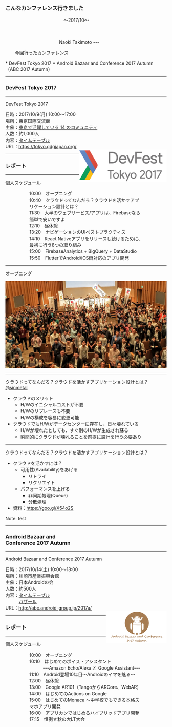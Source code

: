 ### こんなカンファレンス行きました
　　　　　　　　　　　　　〜2017/10〜
<br>

<br>
<br>
　　　　　　　　　　　　Naoki Takimoto
---
<p style="margin-left: 30px">今回行ったカンファレンス</p>
* DevFest Tokyo 2017
* Android Bazaar and Conference 2017 Autumn<br>（ABC 2017 Autumn）

---
### DevFest Tokyo 2017

---
DevFest Tokyo 2017
<br>

<span>日時：2017/10/9(月) 10:00〜17:00</span><br>
<span>場所：東京国際交流館</span><br>
<span>主催：[東京で活躍している 14 のコミュニティ](https://tokyo.gdgjapan.org/team)</span><br>
<span>人数：約1,000人</span><br>
<span>内容：[タイムテーブル](https://tokyo.gdgjapan.org/schedule/day1)</span><br>
<span>URL：https://tokyo.gdgjapan.org/</span><br>
<img src="assets/logo_devfest2017.png" style="float: right;" height="100px" />

---
### レポート

---
個人スケジュール
<br>

<div style="padding-right: 75px; padding-left: 75px;">
<div>10:00　オープニング</div>
<div>10:40　クラウドってなんだろ？クラウドを活かすアプリケーション設計とは？</div>
<div>11:30　大半のウェブサービス/アプリは、Firebaseなら簡単で安いですよ</div>
<div>12:10　昼休憩</div>
<div>13:20　ナビゲーションのUIベストプラクティス</div>
<div>14:10　React Nativeアプリをリリースし続けるために、最初に行う8つの取り組み</div>
<div>15:00　FirebaseAnalytics + BigQuery + DataStudio</div>
<div>15:50　FlutterでAndroid/iOS両対応のアプリ開発</div>
</div>

---
オープニング

<img src="assets/dev_fest_opening.jpg" />

---
クラウドってなんだろ？クラウドを活かすアプリケーション設計とは？
 [@sinmetal](https://qiita.com/sinmetal)
<br>

* クラウドのメリット
  * H/Wのイニシャルコストが不要
  * H/Wのリプレースも不要
  * H/Wの構成を容易に変更可能
* クラウドでもH/Wがデータセンターに存在し、日々壊れている
  * H/Wが壊れたとしても、すぐ別のH/Wが生成され蘇る
  * 瞬間的にクラウドが壊れることを前提に設計を行う必要あり

---
クラウドってなんだろ？クラウドを活かすアプリケーション設計とは？
<br>

* クラウドを活かすには？
  * 可用性(Availability)をあげる
    * リトライ
    * リクリエイト
  * パフォーマンスを上げる
    * 非同期処理(Queue)
    * 分散処理
* 資料：https://goo.gl/X54o2S

Note:
test

---
### Android Bazaar and <br>Conference 2017 Autumn

---
Android Bazaar and Conference 2017 Autumn
<br>

<span>日時：2017/10/14(土) 10:00〜18:00</span><br>
<span>場所：川崎市産業振興会館</span><br>
<span>主催：日本Androidの会</span><br>
<span>人数：約500人</span><br>
<span>内容：[タイムテーブル](http://abc.android-group.jp/2017a/timetables/)</span><br>
<span>　　　[バザール](http://abc.android-group.jp/2017a/bazaar/)</span><br>
<span>URL：http://abc.android-group.jp/2017a/</span><br>
<img src="assets/logo_abc2017a.png" style="float: right;" height="100px" />

---
### レポート

---
個人スケジュール
<br>

<div style="padding-right: 75px; padding-left: 75px;">
<div>10:00　オープニング</div>
<div>10:10　はじめてのボイス・アシスタント<br>　　　---Amazon Echo/Alexa と Google Assistant---</div>
<div>11:10　Android登場10年目～Androidのイマを魅る～</div>
<div>12:00　昼休憩</div>
<div>13:00　Google AR101（TangoからARCore、WebAR）</div>
<div>14:00　はじめてのActions on Google</div>
<div>15:00　はじめてのMonaca ～中学校でもできる本格スマホアプリ開発</div>
<div>16:00　アプリカンではじめるハイブリッドアプリ開発</div>
<div>17:15　恒例☆秋の大LT大会</div>
</div>


